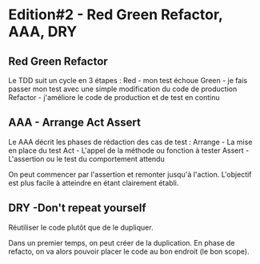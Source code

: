 # Edition#2 - Red Green Refactor, AAA, DRY

## Red Green Refactor
Le TDD suit un cycle en 3 étapes :
Red - mon test échoue
Green - je fais passer mon test avec une simple modification du code de production
Refactor - j'améliore le code de production et de test en continu

## AAA - Arrange Act Assert
Le AAA décrit les phases de rédaction des cas de test :
Arrange - La mise en place du test
Act - L'appel de la méthode ou fonction à tester
Assert - L'assertion ou le test du comportement attendu

On peut commencer par l'assertion et remonter jusqu'à l'action.
L'objectif est plus facile à atteindre en étant clairement établi.

## DRY -Don't repeat yourself
Réutiliser le code plutôt que de le dupliquer.

Dans un premier temps, on peut créer de la duplication.
En phase de refacto, on va alors pouvoir placer le code au bon endroit (le bon scope).